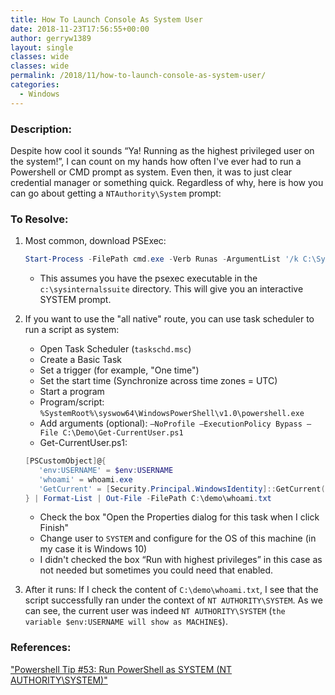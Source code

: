 ```yaml
---
title: How To Launch Console As System User
date: 2018-11-23T17:56:55+00:00
author: gerryw1389
layout: single
classes: wide
classes: wide
permalink: /2018/11/how-to-launch-console-as-system-user/
categories:
  - Windows
---
```

<!--more-->

### Description:

Despite how cool it sounds &#8220;Ya! Running as the highest privileged user on the system!&#8221;, I can count on my hands how often I've ever had to run a Powershell or CMD prompt as system. Even then, it was to just clear credential manager or something quick. Regardless of why, here is how you can go about getting a `NTAuthority\System` prompt:

### To Resolve:

1. Most common, download PSExec:

   ```powershell
   Start-Process -FilePath cmd.exe -Verb Runas -ArgumentList '/k C:\SysinternalsSuite\PsExec.exe -i -s powershell.exe'
   ```

   - This assumes you have the psexec executable in the `c:\sysinternalssuite` directory. This will give you an interactive SYSTEM prompt.

2. If you want to use the "all native" route, you can use task scheduler to run a script as system:  

   - Open Task Scheduler (`taskschd.msc`)  
   - Create a Basic Task  
   - Set a trigger (for example, "One time")  
   - Set the start time (Synchronize across time zones = UTC)  
   - Start a program
   - Program/script: `%SystemRoot%\syswow64\WindowsPowerShell\v1.0\powershell.exe`
   - Add arguments (optional): `–NoProfile –ExecutionPolicy Bypass –File C:\Demo\Get-CurrentUser.ps1`
   - Get-CurrentUser.ps1:

   ```powershell
   [PSCustomObject]@{
      'env:USERNAME' = $env:USERNAME
      'whoami' = whoami.exe
      'GetCurrent' = [Security.Principal.WindowsIdentity]::GetCurrent().Name
   } | Format-List | Out-File -FilePath C:\demo\whoami.txt
   ```

   - Check the box "Open the Properties dialog for this task when I click Finish"  
   - Change user to `SYSTEM` and configure for the OS of this machine (in my case it is Windows 10)  
   - I didn't checked the box &#8220;Run with highest privileges&#8221; in this case as not needed but sometimes you could need that enabled.

3. After it runs: If I check the content of `C:\demo\whoami.txt`, I see that the script successfully ran under the context of `NT AUTHORITY\SYSTEM`. As we can see, the current user was indeed `NT AUTHORITY\SYSTEM` (`the variable $env:USERNAME will show as MACHINE$`).

### References:

["Powershell Tip #53: Run PowerShell as SYSTEM (NT AUTHORITY\SYSTEM)"](http://powershell-guru.com/powershell-tip-53-run-powershell-as-system/)  

